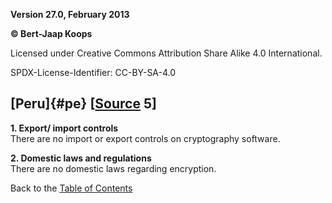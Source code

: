 **Version 27.0, February 2013**

**© Bert-Jaap Koops**

Licensed under Creative Commons Attribution Share Alike 4.0 International.

SPDX-License-Identifier: CC-BY-SA-4.0

## [Peru]{#pe} \[[Source](cls-srce.htm) 5\]

**1. Export/ import controls**\
There are no import or export controls on cryptography software.

**2. Domestic laws and regulations**\
There are no domestic laws regarding encryption.

Back to the [Table of Contents](index.html#toc)
